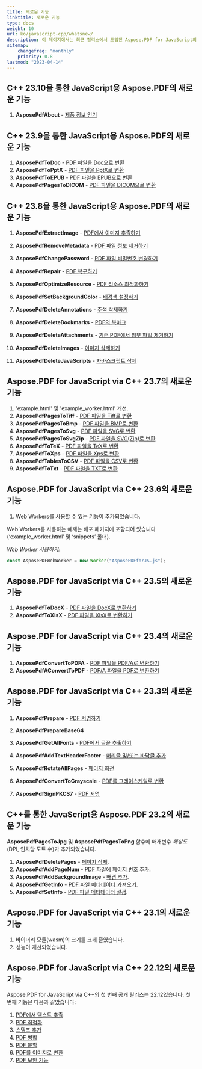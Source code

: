 ```yaml
---
title: 새로운 기능 
linktitle: 새로운 기능
type: docs
weight: 10
url: ko/javascript-cpp/whatsnew/
description: 이 페이지에서는 최근 릴리스에서 도입된 Aspose.PDF for JavaScript의 가장 인기 있는 새로운 기능을 소개합니다.
sitemap:
    changefreq: "monthly"
    priority: 0.8
lastmod: "2023-04-14"
---
```


## C++ 23.10을 통한 JavaScript용 Aspose.PDF의 새로운 기능

1. **AsposePdfAbout** - [제품 정보 얻기](/pdf/javascript-cpp/get-info-about-product/)

## C++ 23.9을 통한 JavaScript용 Aspose.PDF의 새로운 기능

1. **AsposePdfToDoc** - [PDF 파일을 Doc으로 변환](/pdf/javascript-cpp/conversion/)
1. **AsposePdfToPptX** - [PDF 파일을 PptX로 변환](/pdf/javascript-cpp/conversion/)
1. **AsposePdfToEPUB** - [PDF 파일을 EPUB으로 변환](/pdf/javascript-cpp/conversion/)
1. **AsposePdfPagesToDICOM** - [PDF 파일을 DICOM으로 변환](/pdf/javascript-cpp/conversion/)

## C++ 23.8을 통한 JavaScript용 Aspose.PDF의 새로운 기능


1. **AsposePdfExtractImage** - [PDF에서 이미지 추출하기](/pdf/javascript-cpp/extract-images-from-the-pdf-file/)
1. **AsposePdfRemoveMetadata** - [PDF 파일 정보 제거하기](/pdf/javascript-cpp/pdf-file-metadata/)
1. **AsposePdfChangePassword** - [PDF 파일 비밀번호 변경하기](/pdf/javascript-cpp/change-password-pdf/)
1. **AsposePdfRepair** - [PDF 복구하기](/pdf/javascript-cpp/repair-pdf/)
1. **AsposePdfOptimizeResource** - [PDF 리소스 최적화하기](/pdf/javascript-cpp/optimize-pdf-resources/)
1. **AsposePdfSetBackgroundColor** - [배경색 설정하기](/pdf/javascript-cpp/set-background-color/)
1. **AsposePdfDeleteAnnotations** - [주석 삭제하기](/pdf/javascript-cpp/delete-annotation/)
1. **AsposePdfDeleteBookmarks** - [PDF의 북마크](/pdf/javascript-cpp/bookmark/)
1. **AsposePdfDeleteAttachments** - [기존 PDF에서 첨부 파일 제거하기](/pdf/javascript-cpp/removing-attachment-from-an-existing-pdf/)
1. **AsposePdfDeleteImages** - [이미지 삭제하기](/pdf/javascript-cpp/delete-images-from-pdf-file/)

1. **AsposePdfDeleteJavaScripts** - [자바스크립트 삭제](/pdf/javascript-cpp/delete-javascripts/)

## Aspose.PDF for JavaScript via C++ 23.7의 새로운 기능

1. 'example.html' 및 'example_worker.html' 개선.
1. **AsposePdfPagesToTiff** - [PDF 파일을 Tiff로 변환](/pdf/javascript-cpp/conversion/)
1. **AsposePdfPagesToBmp** - [PDF 파일을 BMP로 변환](/pdf/javascript-cpp/conversion/)
1. **AsposePdfPagesToSvg** - [PDF 파일을 SVG로 변환](/pdf/javascript-cpp/conversion/)
1. **AsposePdfPagesToSvgZip** - [PDF 파일을 SVG(Zip)로 변환](/pdf/javascript-cpp/conversion/)
1. **AsposePdfToTeX** - [PDF 파일을 TeX로 변환](/pdf/javascript-cpp/conversion/)
1. **AsposePdfToXps** - [PDF 파일을 Xps로 변환](/pdf/javascript-cpp/conversion/)
1. **AsposePdfTablesToCSV** - [PDF 파일을 CSV로 변환](/pdf/javascript-cpp/conversion/)
1. **AsposePdfToTxt** - [PDF 파일을 TXT로 변환](/pdf/javascript-cpp/conversion/)

## Aspose.PDF for JavaScript via C++ 23.6의 새로운 기능

1. Web Workers를 사용할 수 있는 기능이 추가되었습니다.

Web Workers를 사용하는 예제는 배포 패키지에 포함되어 있습니다 (‘example_worker.html’ 및 ‘snippets’ 폴더).

_Web Worker 사용하기:_

```js
const AsposePDFWebWorker = new Worker("AsposePDFforJS.js");
```

## Aspose.PDF for JavaScript via C++ 23.5의 새로운 기능

1. **AsposePdfToDocX** - [PDF 파일을 DocX로 변환하기](/pdf/javascript-cpp/conversion/)
1. **AsposePdfToXlsX** - [PDF 파일을 XlsX로 변환하기](/pdf/javascript-cpp/conversion/)

## Aspose.PDF for JavaScript via C++ 23.4의 새로운 기능

1. **AsposePdfConvertToPDFA** - [PDF 파일을 PDF/A로 변환하기](/pdf/javascript-cpp/conversion/)
1. **AsposePdfAConvertToPDF** - [PDF/A 파일을 PDF로 변환하기](/pdf/javascript-cpp/conversion/)

## Aspose.PDF for JavaScript via C++ 23.3의 새로운 기능

1. **AsposePdfPrepare** - [PDF 서명하기](/pdf/javascript-cpp/sign-pdf/)
1. **AsposePdfPrepareBase64**
1. **AsposePdfGetAllFonts** - [PDF에서 글꼴 추출하기](/pdf/javascript-cpp/extract-fonts-from-pdf/)

1. **AsposePdfAddTextHeaderFooter** - [머리글 및/또는 바닥글 추가](/pdf/javascript-cpp/add-headers-and-footers-of-pdf-file/)
1. **AsposePdfRotateAllPages** - [페이지 회전](/pdf/javascript-cpp/rotate-pages/)
1. **AsposePdfConvertToGrayscale** - [PDF를 그레이스케일로 변환](/pdf/javascript-cpp/conversion/)
1. **AsposePdfSignPKCS7** - [PDF 서명](/pdf/javascript-cpp/sign-pdf/)

## C++를 통한 JavaScript용 Aspose.PDF 23.2의 새로운 기능

**AsposePdfPagesToJpg** 및 **AsposePdfPagesToPng** 함수에 매개변수 *해상도* (DPI, 인치당 도트 수)가 추가되었습니다.

1. **AsposePdfDeletePages** - [페이지 삭제](/pdf/javascript-cpp/delete-pages/).
1. **AsposePdfAddPageNum** - [PDF 파일에 페이지 번호 추가](/pdf/javascript-cpp/add-page-number/).
1. **AsposePdfAddBackgroundImage** - [배경 추가](/pdf/javascript-cpp/add-backgrounds/).
1. **AsposePdfGetInfo** - [PDF 파일 메타데이터 가져오기](/pdf/javascript-cpp/pdf-file-metadata/).
1. **AsposePdfSetInfo** - [PDF 파일 메타데이터 설정](/pdf/javascript-cpp/pdf-file-metadata/).

## Aspose.PDF for JavaScript via C++ 23.1의 새로운 기능

1. 바이너리 모듈(wasm)의 크기를 크게 줄였습니다.
1. 성능이 개선되었습니다.

## Aspose.PDF for JavaScript via C++ 22.12의 새로운 기능

Aspose.PDF for JavaScript via C++의 첫 번째 공개 릴리스는 22.12였습니다. 첫 번째 기능은 다음과 같았습니다:

1. [PDF에서 텍스트 추출](/pdf/javascript-cpp/extract-text/)
1. [PDF 최적화](/pdf/javascript-cpp/optimize-pdf/)
1. [스탬프 추가](/pdf/javascript-cpp/stamping/)
1. [PDF 병합](/pdf/javascript-cpp/merge-pdf/)
1. [PDF 분할](/pdf/javascript-cpp/split-pdf/)
1. [PDF를 이미지로 변환](/pdf/javascript-cpp/conversion/)
1. [PDF 보안 기능](/pdf/javascript-cpp/decrypt-pdf/)